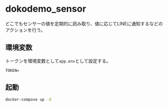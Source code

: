 # dokodemo_sensor

どこでもセンサーの値を定期的に読み取り、値に応じてLINEに通知するなどのアクションを行う。

## 環境変数
トークンを環境変数として```app.env```として設定する。

```
TOKEN=
```

## 起動
```bash
docker-compose up -d
```

